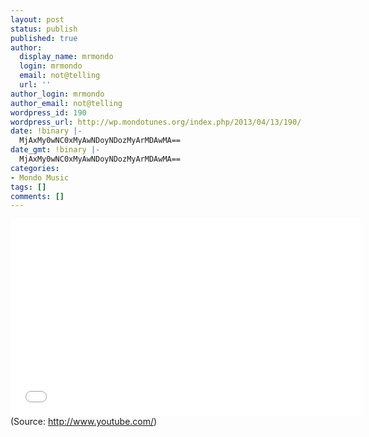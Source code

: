 ```yaml
---
layout: post
status: publish
published: true
author:
  display_name: mrmondo
  login: mrmondo
  email: not@telling
  url: ''
author_login: mrmondo
author_email: not@telling
wordpress_id: 190
wordpress_url: http://wp.mondotunes.org/index.php/2013/04/13/190/
date: !binary |-
  MjAxMy0wNC0xMyAwNDoyNDozMyArMDAwMA==
date_gmt: !binary |-
  MjAxMy0wNC0xMyAwNDoyNDozMyArMDAwMA==
categories:
- Mondo Music
tags: []
comments: []
---
```

<iframe width="560" height="315" src="//www.youtube.com/embed/mGGPsPfe0TU" frameborder="0"> </iframe>
<div class="attribution">(<span>Source:</span> <a href="http://www.youtube.com/">http://www.youtube.com/</a>)</div>
